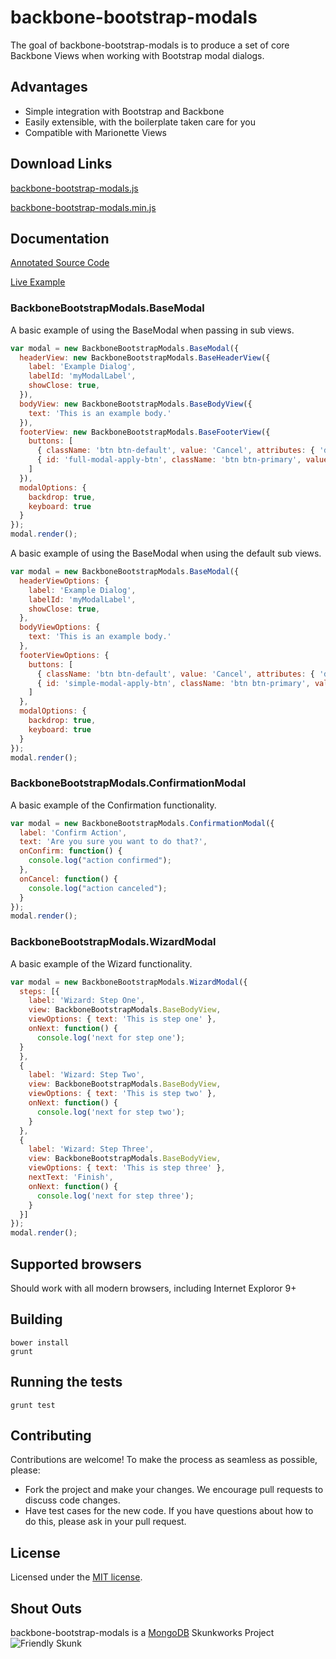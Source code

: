 backbone-bootstrap-modals
=========================

The goal of backbone-bootstrap-modals is to produce a set of core Backbone Views
when working with Bootstrap modal dialogs.

## Advantages

- Simple integration with Bootstrap and Backbone
- Easily extensible, with the boilerplate taken care for you
- Compatible with Marionette Views

## Download Links

[backbone-bootstrap-modals.js](https://raw.githubusercontent.com/leafygreen/backbone-bootstrap-modals/master/lib/backbone-bootstrap-modals.js)

[backbone-bootstrap-modals.min.js](https://raw.githubusercontent.com/leafygreen/backbone-bootstrap-modals/master/lib/backbone-bootstrap-modals.min.js)

## Documentation

[Annotated Source Code](http://leafygreen.github.io/backbone-bootstrap-modals/docs/backbone-bootstrap-modals.html)

[Live Example](http://leafygreen.github.io/backbone-bootstrap-modals/example.html)

### BackboneBootstrapModals.BaseModal

A basic example of using the BaseModal when passing in sub views.

```javascript
var modal = new BackboneBootstrapModals.BaseModal({
  headerView: new BackboneBootstrapModals.BaseHeaderView({
    label: 'Example Dialog',
    labelId: 'myModalLabel',
    showClose: true,
  }),
  bodyView: new BackboneBootstrapModals.BaseBodyView({
    text: 'This is an example body.'
  }),
  footerView: new BackboneBootstrapModals.BaseFooterView({
    buttons: [
      { className: 'btn btn-default', value: 'Cancel', attributes: { 'data-dismiss': 'modal', 'aria-hidden': 'true' }},
      { id: 'full-modal-apply-btn', className: 'btn btn-primary', value: 'Apply' }
    ]
  }),
  modalOptions: {
    backdrop: true,
    keyboard: true
  }
});
modal.render();
```

A basic example of using the BaseModal when using the default sub views.

```javascript
var modal = new BackboneBootstrapModals.BaseModal({
  headerViewOptions: {
    label: 'Example Dialog',
    labelId: 'myModalLabel',
    showClose: true,
  },
  bodyViewOptions: {
    text: 'This is an example body.'
  },
  footerViewOptions: {
    buttons: [
      { className: 'btn btn-default', value: 'Cancel', attributes: { 'data-dismiss': 'modal', 'aria-hidden': 'true' }},
      { id: 'simple-modal-apply-btn', className: 'btn btn-primary', value: 'Apply' }
    ]
  },
  modalOptions: {
    backdrop: true,
    keyboard: true
  }
});
modal.render();
```

### BackboneBootstrapModals.ConfirmationModal

A basic example of the Confirmation functionality.

```javascript
var modal = new BackboneBootstrapModals.ConfirmationModal({
  label: 'Confirm Action',
  text: 'Are you sure you want to do that?',
  onConfirm: function() {
    console.log("action confirmed");
  },
  onCancel: function() {
    console.log("action canceled");
  }
});
modal.render();
```

### BackboneBootstrapModals.WizardModal

A basic example of the Wizard functionality.

```javascript
var modal = new BackboneBootstrapModals.WizardModal({
  steps: [{
    label: 'Wizard: Step One',
    view: BackboneBootstrapModals.BaseBodyView,
    viewOptions: { text: 'This is step one' },
    onNext: function() {
      console.log('next for step one');
  }
  },
  {
    label: 'Wizard: Step Two',
    view: BackboneBootstrapModals.BaseBodyView,
    viewOptions: { text: 'This is step two' },
    onNext: function() {
      console.log('next for step two');
    }
  },
  {
    label: 'Wizard: Step Three',
    view: BackboneBootstrapModals.BaseBodyView,
    viewOptions: { text: 'This is step three' },
    nextText: 'Finish',
    onNext: function() {
      console.log('next for step three');
    }
  }]
});
modal.render();
```

## Supported browsers

Should work with all modern browsers, including Internet Exploror 9+

## Building

```
bower install
grunt
```

## Running the tests

```
grunt test
```

## Contributing

Contributions are welcome! To make the process as seamless as possible, please:

* Fork the project and make your changes. We encourage pull requests to discuss code changes.
* Have test cases for the new code. If you have questions about how to do this, please ask in your pull request.


## License
Licensed under the [MIT license](LICENSE-MIT "MIT License").

## Shout Outs

backbone-bootstrap-modals is a [MongoDB](http://www.mongodb.com) Skunkworks Project
![Friendly Skunk](http://s12.postimg.org/fxmtcosx9/skunkworks2.jpg)
